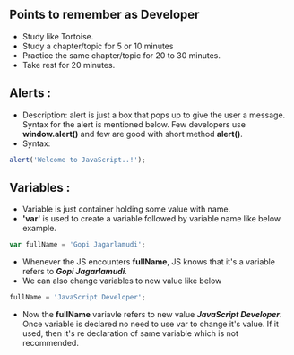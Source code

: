 ## Points to remember as Developer
- Study like Tortoise.
- Study a chapter/topic for 5 or 10 minutes
- Practice the same chapter/topic for 20 to 30 minutes.
- Take rest for 20 minutes.

## Alerts :
- Description: alert is just a box that pops up to give the user a message. Syntax for the alert is mentioned below. Few developers use **window.alert()** and few are good with short method **alert()**.
- Syntax: 
```js
alert('Welcome to JavaScript..!');
```

## Variables :
- Variable is just container holding some value with name. 
- **'var'** is used to create a variable followed by variable name like below example.
```js
var fullName = 'Gopi Jagarlamudi';
```
- Whenever the JS encounters **fullName**, JS knows that it's a variable refers to ***Gopi Jagarlamudi***.
- We can also change variables to new value like below
```js
fullName = 'JavaScript Developer';
```
- Now the **fullName** variavle refers to new value ***JavaScript Developer***. Once variable is declared no need to use var to change it's value. If it used, then it's re declaration of same variable which is not recommended.
<!--stackedit_data:
eyJoaXN0b3J5IjpbLTcyNjk0MDAyNywtMTU2MTg1NDUxMywtMT
k3NzE3NDQzMSwtMjIzNjE1OTk1LDQ1NzQwMTg4NSw5MzY5OTE2
MzEsMTkzMzU4OTQyNywtNDc2MTgxNTldfQ==
-->